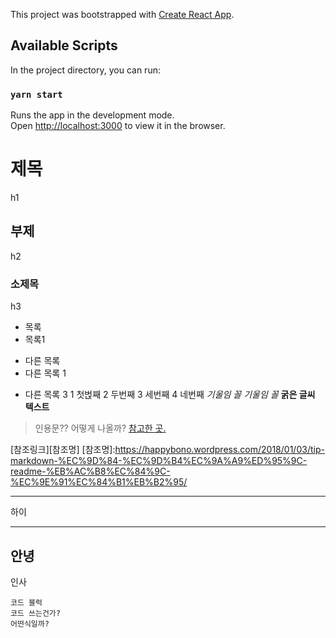 This project was bootstrapped with [Create React App](https://github.com/facebook/create-react-app).

## Available Scripts

In the project directory, you can run:

### `yarn start`

Runs the app in the development mode.<br />
Open [http://localhost:3000](http://localhost:3000) to view it in the browser.

# 제목
h1
## 부제
h2
### 소제목
h3

* 목록
* 목록1
- 다른 목록
- 다른 목록 1
+ 다른 목록 3
1 첫벉째
2 두번째
3 세번째
4 네번째
*기울임 꼴*
_기울임 꼴_
**굵은 글씨**
__텍스트__
>인용문?? 어떻게 나올까?
[참고한 곳.](https://happybono.wordpress.com/2018/01/03/tip-markdown-%EC%9D%84-%EC%9D%B4%EC%9A%A9%ED%95%9C-readme-%EB%AC%B8%EC%84%9C-%EC%9E%91%EC%84%B1%EB%B2%95/)

[참조링크][참조명]
[참조명]:https://happybono.wordpress.com/2018/01/03/tip-markdown-%EC%9D%84-%EC%9D%B4%EC%9A%A9%ED%95%9C-readme-%EB%AC%B8%EC%84%9C-%EC%9E%91%EC%84%B1%EB%B2%95/

___
하이
***
안녕
---
인사

    코드 블럭
    코드 쓰는건가?
    어떤식일까?